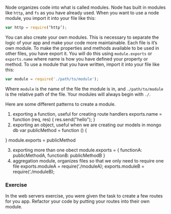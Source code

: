 Node organizes code into what is called modules.  Node has built in modules like `http`, and `fs` as you have already used. When you want to use a node module, you import it into your file like this:  

```javascript
var http = require(‘http’);
```
 You can also create your own modules.  This is necessary to separate the logic of your app and make your code more maintainable.  Each file is it’s own module.  To make the properties and methods available to be used in other files, you have export it.  You will do this using `module.exports` or `exports.name` where name is how you have defined your property or method. To use a module that you have written, import it into your file like this:

```js
var module = require('./path/to/module');
```
Where `module` is the name of the file the module is in, and `./path/to/module` is the relative path of the file.  Your modules will always begin with `./`.  

Here are some different patterns to create a module.

1. exporting a function, useful for creating route handlers 
exports.name = function (req, res) {
	res.send("hello");
}
2. exporting an object, useful when we are creating our models in mongo db
var publicMethod = function () {

}
 module.exports = publicMethod

3. exporting more than one obect 
module.exports = {
	functionA: publicMethodA,
	functionB: publicMethodB
}
4. aggregation module, organizes files so that we only need 
to require one file
exports.moduleA = require(‘./moduleA);
exports.moduleB = require(‘./moduleB);


### Exercise
In the web servers exercise, you were given the task to create a few routes for you app.  Refactor your code by putting your routes into their own module.  
